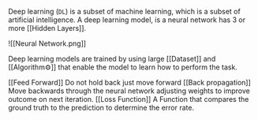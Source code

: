 Deep learning (`DL`) is a subset of machine learning, which is a subset of artificial intelligence.
A deep learning model, is a neural network  has 3 or more [[Hidden Layers]].


![[Neural Network.png]]

Deep learning models are trained by using large [[Dataset]] and [[Algorithm⚙️]] that enable the model to learn how to perform the task.

[[Feed Forward]] Do not hold back just move forward
[[Back propagation]] Move backwards through the neural network adjusting weights to improve outcome on next iteration.
[[Loss Function]] A Function that compares the ground truth to the prediction to determine the error rate.

